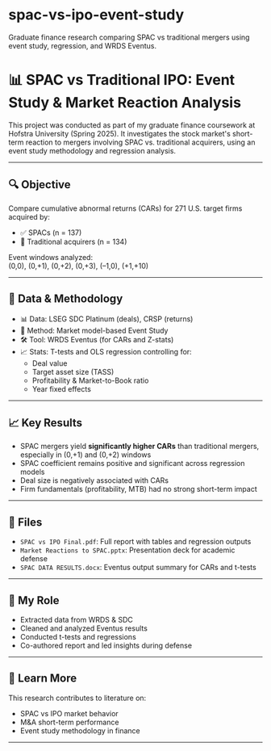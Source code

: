 # spac-vs-ipo-event-study
Graduate finance research comparing SPAC vs traditional mergers using event study, regression, and WRDS Eventus.
# 📊 SPAC vs Traditional IPO: Event Study & Market Reaction Analysis

This project was conducted as part of my graduate finance coursework at Hofstra University (Spring 2025). It investigates the stock market's short-term reaction to mergers involving SPAC vs. traditional acquirers, using an event study methodology and regression analysis.

---

## 🔍 Objective

Compare cumulative abnormal returns (CARs) for 271 U.S. target firms acquired by:
- ✅ SPACs (n = 137)
- 🔁 Traditional acquirers (n = 134)

Event windows analyzed:  
(0,0), (0,+1), (0,+2), (0,+3), (–1,0), (+1,+10)

---

## 📂 Data & Methodology

- 📊 Data: LSEG SDC Platinum (deals), CRSP (returns)
- 🧠 Method: Market model-based Event Study
- 🛠 Tool: WRDS Eventus (for CARs and Z-stats)
- 📈 Stats: T-tests and OLS regression controlling for:
  - Deal value
  - Target asset size (TASS)
  - Profitability & Market-to-Book ratio
  - Year fixed effects

---

## 📈 Key Results

- SPAC mergers yield **significantly higher CARs** than traditional mergers, especially in (0,+1) and (0,+2) windows
- SPAC coefficient remains positive and significant across regression models
- Deal size is negatively associated with CARs
- Firm fundamentals (profitability, MTB) had no strong short-term impact

---

## 📄 Files

- `SPAC vs IPO Final.pdf`: Full report with tables and regression outputs
- `Market Reactions to SPAC.pptx`: Presentation deck for academic defense
- `SPAC DATA RESULTS.docx`: Eventus output summary for CARs and t-tests

---

## 🙋 My Role

- Extracted data from WRDS & SDC
- Cleaned and analyzed Eventus results
- Conducted t-tests and regressions
- Co-authored report and led insights during defense

---

## 🧠 Learn More

This research contributes to literature on:
- SPAC vs IPO market behavior
- M&A short-term performance
- Event study methodology in finance

---
